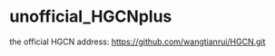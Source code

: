 <!--
 * @Author: your name
 * @Date: 2022-03-01 23:28:57
 * @LastEditTime: 2022-03-02 00:28:57
 * @LastEditors: your name
 * @Description: 打开koroFileHeader查看配置 进行设置: https://github.com/OBKoro1/koro1FileHeader/wiki/%E9%85%8D%E7%BD%AE
 * @FilePath: /unofficial_HGCNplus/README.md
-->
# unofficial_HGCNplus
the official HGCN address: https://github.com/wangtianrui/HGCN.git
